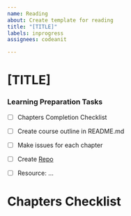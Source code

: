 ```yaml
---
name: Reading
about: Create template for reading
title: "[TITLE]"
labels: inprogress
assignees: codeanit

---
```


# [TITLE]

### Learning Preparation Tasks
- [ ] Chapters Completion Checklist
- [ ] Create course outline in README.md
- [ ] Make issues for each chapter
- [ ] Create [Repo](https://github.com/readersclub/...)
- [ ] Resource: ...


# Chapters Checklist
